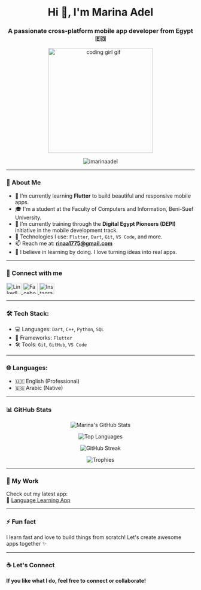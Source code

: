 <h1 align="center">Hi 👋, I'm Marina Adel</h1>
<h3 align="center">A passionate cross-platform mobile app developer from Egypt 🇪🇬</h3>

<p align="center">
  <img src="https://media.giphy.com/media/qgQUggAC3Pfv687qPC/giphy.gif" width="280" alt="coding girl gif"/>
</p>

<p align="center">
  <img src="https://komarev.com/ghpvc/?username=imarinaadel&label=Profile%20views&color=0e75b6&style=flat" alt="imarinaadel" />
</p>

---

### 🚀 About Me

- 🌱 I’m currently learning **Flutter** to build beautiful and responsive mobile apps.  
- 🎓 I'm a student at the Faculty of Computers and Information, Beni-Suef University.  
- 🤝 I’m currently training through the **Digital Egypt Pioneers (DEPI)** initiative in the mobile development track.  
- 🔧 Technologies I use: `Flutter`, `Dart`, `Git`, `VS Code`, and more.  
- 📫 Reach me at: **rinaa1775@gmail.com**  
- 🌟 I believe in learning by doing. I love turning ideas into real apps.

---

### 🔗 Connect with me
<p align="left">
  <a href="https://linkedin.com/in/marina-adel-54b566297" target="_blank">
    <img src="https://raw.githubusercontent.com/rahuldkjain/github-profile-readme-generator/master/src/images/icons/Social/linked-in-alt.svg" alt="LinkedIn" height="30" width="40"/>
  </a>
  <a href="https://fb.com/maro.adel.773776" target="_blank">
    <img src="https://raw.githubusercontent.com/rahuldkjain/github-profile-readme-generator/master/src/images/icons/Social/facebook.svg" alt="Facebook" height="30" width="40"/>
  </a>
  <a href="https://instagram.com/_maro_153" target="_blank">
    <img src="https://raw.githubusercontent.com/rahuldkjain/github-profile-readme-generator/master/src/images/icons/Social/instagram.svg" alt="Instagram" height="30" width="40"/>
  </a>
</p>

---

### 🛠️ Tech Stack:

- 💻 Languages: `Dart`, `C++`, `Python`, `SQL`
- 📱 Frameworks: `Flutter`
- 🛠 Tools: `Git`, `GitHub`, `VS Code`

---

### 🌐 Languages:

- 🇺🇸 English (Professional)
- 🇪🇬 Arabic (Native)

---

### 📊 GitHub Stats

<p align="center">
  <img src="https://github-readme-stats.vercel.app/api?username=imarinaadel&show_icons=true&theme=radical" alt="Marina's GitHub Stats" />
</p>

<p align="center">
  <img src="https://github-readme-stats.vercel.app/api/top-langs/?username=imarinaadel&layout=compact&theme=tokyonight" alt="Top Languages" />
</p>

<p align="center">
  <img src="https://github-readme-streak-stats.herokuapp.com/?user=imarinaadel&theme=highcontrast" alt="GitHub Streak" />
</p>

<p align="center">
  <img src="https://github-profile-trophy.vercel.app/?username=imarinaadel&theme=onestar&no-frame=true&column=4" alt="Trophies" />
</p>

---

### 📱 My Work
Check out my latest app:  
🔗 [Language Learning App](https://github.com/iMarinaAdel/Languge_Learning_App)

---

### ⚡ Fun fact
I learn fast and love to build things from scratch! Let's create awesome apps together ✨

---

### ☕ Let's Connect
**If you like what I do, feel free to connect or collaborate!**
